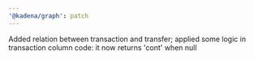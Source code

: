 ```yaml
---
'@kadena/graph': patch
---
```


Added relation between transaction and transfer; applied some logic in
transaction column code: it now returns 'cont' when null
